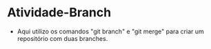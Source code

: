 # Atividade-Branch

* Aqui utilizo os comandos "git branch" e "git merge" para criar um repositório com duas branches.
